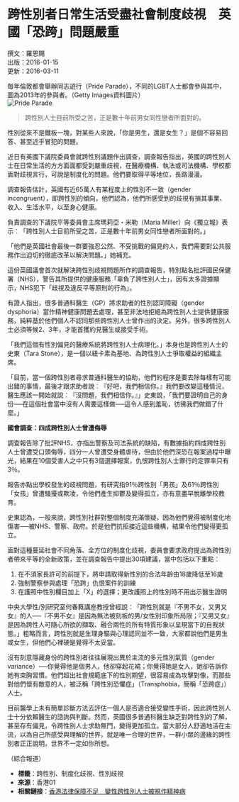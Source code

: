 # 跨性別者日常生活受盡社會制度歧視　英國「恐跨」問題嚴重

撰文：羅恩賜  
出版：2016-01-15  
更新：2016-03-11  

每年倫敦都會舉辦同志遊行（Pride Parade），不同的LGBT人士都會參與其中，圖為2013年的參與者。（Getty Images資料圖片）  
![Pride Parade](https://social-reaction-api.hk01.com/static/images/social-reaction-like.png)

> 跨性別人士目前所受之苦，正是數十年前男女同性戀者所面對的。

性別從來不是鐵板一塊，對某些人來說，「你是男生，還是女生？」是個不容易回答、甚至近乎冒犯的問題。  

近日有英國下議院委員會就跨性別議題作出調查，調查報告指出，英國的跨性別人士在日常生活的方方面面都受到嚴重歧視，在醫療機構、執法或司法機構、學校都面對歧視言行，可說是制度化的問題。他們要取得平等地位，長路漫漫。  

調查報告估計，英國有近65萬人有某程度上的性別不一致（gender incongruent），即跨性別的傾向，他們認為，他們所感受到的歧視有損其事業、收入、生活水平，以至身心健康。  

負責調查的下議院平等委員會主席瑪莉亞・米勒（Maria Miller）向《獨立報》表示︰「跨性別人士目前所受之苦，正是數十年前男女同性戀者所面對的。」

「他們是英國社會最後一群要強忍公然、不受挑戰的偏見的人，我們需要對公共服務作出迫切的徹底改革以解決問題。」她補充。  

這份英國議會首次就解決跨性別歧視問題所作的調查報告，特別點名批評國民保健署（NHS），警告其所提供的健康服務「辜負了跨性別人士」，因有太多證據顯示，NHS犯下「歧視及違反平等原則的行為」。  

有證人指出，很多普通科醫生（GP）將求助者的性別認同障礙（gender dysphoria）當作精神健康問題去處理，甚至非法地拒絕為跨性別人士提供健康服務，純粹基於他們個人不認同那些跨性別人士曾作出的決定。另外，很多跨性別人士必須等候2、3年，才能首獲約見醫生或接受手術。  

「我們這個有性別偏見的醫療系統將跨性別人士病理化。」本身也是跨性別人士的史東（Tara Stone），是一個以紐卡素為基地、為跨性別人士爭取權益的組織主席。  

「目前，當一個跨性別者尋求普通科醫生的協助，他們的程序是要去除每樣有可能出錯的事情，最後才跟求助者說︰『好吧，我們相信你。』我們要改變這種情況，醫生應該一開始就說︰『沒問題，我們相信你。』」史東說，「我們要證明自己的身份──在這個社會當中沒有人需要這樣做──這令人感到羞恥，彷彿我們做錯了什麼。」  

**國會調查：四成跨性別人士曾遭侮辱**  

調查報告除了批評NHS，亦指出警察及司法系統的缺陷，有數據指約四成跨性別人士曾遭受口頭侮辱，四分一人曾遭受身體虐待，但由於他們深恐在報案過程中曝光，結果在10個受害人之中只有3個選擇報案，仇恨跨性別人士罪行的定罪率只有3％。  

報告亦點出學校發生的歧視問題，有研究指91％跨性別「男孩」及61％跨性別「女孩」曾遭騷擾或欺凌，令他們產生抑鬱及變得孤立，亦有意盡早脫離學校教育。  

史東認為，一般來說，跨性別社群對整個制度充滿懷疑，因為他們覺得被制度化地傷害──被NHS、警察、政府。於是他們抗拒接近這些機構，結果令他們變得更孤立。  

面對這種蔓延社會不同角落、全方位的制度化歧視，委員會要求政府提出為跨性別者帶來平等的全新政策，並在調查報告中提出30項建議，當中包括以下重點︰  

1. 在不須家長許可的前提下，將申請取得新性別的合法年齡由18歲降低至16歲  
2. 強制警察參與處理「恐跨」仇恨案件的訓練  
3. 在護照中性別欄目加上「X」的選擇；更改護照上的性別時不用出示醫生證明  

中央大學性/別研究室何春蕤講座教授曾經說︰「跨性別就是『不男不女，又男又女』的人──『不男不女』是因為無法被刻板的男/女性別印象所局限；『又男又女』是因為跨性人可隨心所欲的擷取、融合兩性的所有特質形象以呈現當下的自我狀態。」粗略而言，跨性別就是生理身驅與心理認同並不一致，大家都說他們是男生或女生，但他們心裡硬是覺得不太妥當。  

沒有刻意隱藏身份的跨性別者往往展現出異於主流的多元性別氣質（gender variance）──你覺得他是個男人，他卻穿起花裙；你覺得她是女人，她卻告訴你她有束胸習慣。他們超出社會規範底下的性別期望，很容易成為攻擊對像，而那些對他們懷有敵意的人，被泛稱「跨性別恐懼症」（Transphobia，簡稱「恐跨症」）人士。  

目前醫學上未有簡單診斷方法去評估一個人是否適合接受變性手術，因此跨性別人士十分依賴醫生的諮詢與判斷。然而，英國很多普通科醫生缺乏對跨性別的了解，甚至存有偏見，令跨性別人士求助無門，變得更加孤立。當大部分人舒適地活在主流，以為自己所感受與理解的世界，就是唯一合理的世界，一群小眾的邊緣的跨性別者正正說明，世界不一定如你所想。  

（綜合報道）  

* **標籤**：跨性別、制度化歧視、性別歧視  
* **來源**：香港01  
* **相關鏈接**：[香港法律保障不足　變性跨性別人士被視作精神病](/%E5%8D%B3%E6%99%82%E5%9C%8B%E9%9A%9B/2483/%E9%A6%99%E6%B8%AF%E6%B3%95%E5%BE%8B%E4%BF%9D%E9%9A%9C%E4%B8%8D%E8%B6%B3-%E8%AE%8A%E6%80%A7%E8%B7%A8%E6%80%A7%E5%88%A5%E4%BA%BA%E5%A3%AB%E8%A2%AB%E8%A6%96%E4%BD%9C%E7%B2%BE%E7%A5%9E%E7%97%85)
<!-- tcd_original_link https://www.hk01.com/%E5%8D%B3%E6%99%82%E5%9C%8B%E9%9A%9B/2295/%E8%B7%A8%E6%80%A7%E5%88%A5%E8%80%85%E6%97%A5%E5%B8%B8%E7%94%9F%E6%B4%BB%E5%8F%97%E7%9B%A1%E7%A4%BE%E6%9C%83%E5%88%B6%E5%BA%A6%E6%AD%A7%E8%A6%96-%E8%8B%B1%E5%9C%8B-%E6%81%90%E8%B7%A8-%E5%95%8F%E9%A1%8C%E5%9A%B4%E9%87%8D -->
